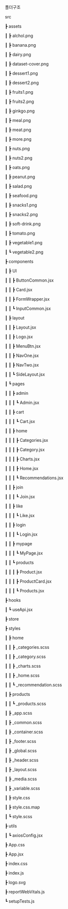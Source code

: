 폴더구조

src

┣ assets

┃ ┣ alchol.png

┃ ┣ banana.png

┃ ┣ dairy.png

┃ ┣ dataset-cover.png

┃ ┣ dessert1.png

┃ ┣ dessert2.png

┃ ┣ fruits1.png

┃ ┣ fruits2.png

┃ ┣ ginkgo.png

┃ ┣ meal.png

┃ ┣ meat.png

┃ ┣ more.png

┃ ┣ nuts.png

┃ ┣ nuts2.png

┃ ┣ oats.png

┃ ┣ peanut.png

┃ ┣ salad.png

┃ ┣ seafood.png

┃ ┣ snacks1.png

┃ ┣ snacks2.png

┃ ┣ soft-drink.png

┃ ┣ tomato.png

┃ ┣ vegetable1.png

┃ ┗ vegetable2.png

┣ components

┃ ┣ UI

┃ ┃ ┣ ButtonCommon.jsx

┃ ┃ ┣ Card.jsx

┃ ┃ ┣ FormWrapper.jsx

┃ ┃ ┗ InputCommon.jsx

┃ ┣ layout

┃ ┃ ┣ Layout.jsx

┃ ┃ ┣ Logo.jsx

┃ ┃ ┣ MenuBtn.jsx

┃ ┃ ┣ NavOne.jsx

┃ ┃ ┣ NavTwo.jsx

┃ ┃ ┗ SideLayout.jsx

┃ ┗ pages

┃ ┃ ┣ admin

┃ ┃ ┃ ┗ Admin.jsx

┃ ┃ ┣ cart

┃ ┃ ┃ ┗ Cart.jsx

┃ ┃ ┣ home

┃ ┃ ┃ ┣ Categories.jsx

┃ ┃ ┃ ┣ Category.jsx

┃ ┃ ┃ ┣ Charts.jsx

┃ ┃ ┃ ┣ Home.jsx

┃ ┃ ┃ ┗ Recommendations.jsx

┃ ┃ ┣ join

┃ ┃ ┃ ┗ Join.jsx

┃ ┃ ┣ like

┃ ┃ ┃ ┗ Like.jsx

┃ ┃ ┣ login

┃ ┃ ┃ ┗ Login.jsx

┃ ┃ ┣ mypage

┃ ┃ ┃ ┗ MyPage.jsx

┃ ┃ ┗ products

┃ ┃ ┃ ┣ Product.jsx

┃ ┃ ┃ ┣ ProductCard.jsx

┃ ┃ ┃ ┗ Products.jsx

┣ hooks

┃ ┗ useApi.jsx

┣ store

┣ styles

┃ ┣ home

┃ ┃ ┣ \_categories.scss

┃ ┃ ┣ \_category.scss

┃ ┃ ┣ \_charts.scss

┃ ┃ ┣ \_home.scss

┃ ┃ ┗ \_recommendation.scss

┃ ┣ products

┃ ┃ ┗ \_products.scss

┃ ┣ \_app.scss

┃ ┣ \_common.scss

┃ ┣ \_container.scss

┃ ┣ \_footer.scss

┃ ┣ \_global.scss

┃ ┣ \_header.scss

┃ ┣ \_layout.scss

┃ ┣ \_media.scss

┃ ┣ \_variable.scss

┃ ┣ style.css

┃ ┣ style.css.map

┃ ┗ style.scss

┣ utils

┃ ┗ axiosConfig.jsx

┣ App.css

┣ App.jsx

┣ index.css

┣ index.js

┣ logo.svg

┣ reportWebVitals.js

┗ setupTests.js
